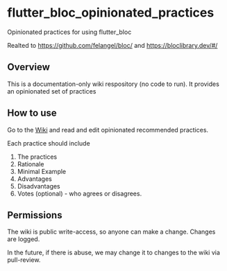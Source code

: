 # flutter_bloc_opinionated_practices
Opinionated practices for using flutter_bloc

Realted to https://github.com/felangel/bloc/ and https://bloclibrary.dev/#/

## Overview
This is a documentation-only wiki respository (no code to run). It provides an opinionated set of practices

## How to use
Go to the [Wiki](https://github.com/chonghorizons/flutter_bloc_opinionated_practices/wiki/Opinionated-%22Recommended%22-Practices-for-flutter_bloc) and read and edit opinionated recommended practices.

Each practice should include
1. The practices
2. Rationale
3. Minimal Example
4. Advantages
5. Disadvantages
6. Votes (optional) - who agrees or disagrees.

## Permissions
The wiki is public write-access, so anyone can make a change. Changes are logged.

In the future, if there is abuse, we may change it to changes to the wiki via pull-review.
